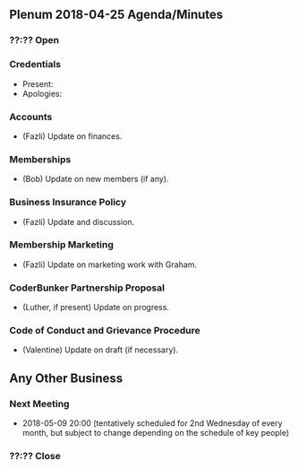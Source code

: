 ## Plenum 2018-04-25 Agenda/Minutes

### ??:?? Open

### Credentials
- Present:
- Apologies:

### Accounts
- (Fazli) Update on finances.

### Memberships
- (Bob) Update on new members (if any).

### Business Insurance Policy
- (Fazli) Update and discussion.

### Membership Marketing
- (Fazli) Update on marketing work with Graham.

### CoderBunker Partnership Proposal
- (Luther, if present) Update on progress.

### Code of Conduct and Grievance Procedure
- (Valentine) Update on draft (if necessary).

## Any Other Business

### Next Meeting
- 2018-05-09 20:00 (tentatively scheduled for 2nd Wednesday of every month, but subject to change depending on the schedule of key people)

### ??:?? Close
